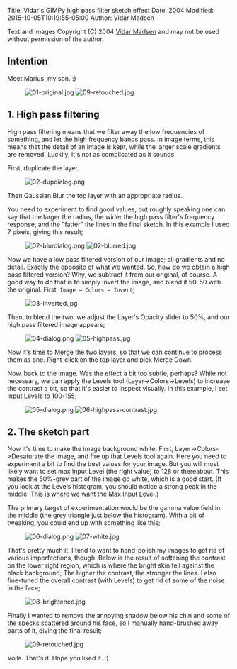 Title: Vidar's GIMPy high pass filter sketch effect
Date: 2004
Modified: 2015-10-05T10:19:55-05:00
Author: Vidar Madsen


Text and images Copyright (C) 2004 [Vidar Madsen](mailto:vidarNOSPAM@gimp.org) and may not be used without permission of the author.

## Intention

Meet Marius, my son. :)


<figure>
<img src="01-original.jpg" alt="01-original.jpg"/>
<img src="09-retouched.jpg" alt="09-retouched.jpg"/>
</figure>


## 1. High pass filtering

High pass filtering means that we filter away the low frequencies of something, and let the high frequency bands pass. In image terms, this means that the detail of an image is kept, while the larger scale gradients are removed. Luckily, it's not as complicated as it sounds.

First, duplicate the layer.

<figure>
<img src="02-dupdialog.png" alt="02-dupdialog.png"/>
</figure>

Then Gaussian Blur the top layer with an appropriate radius.

You need to experiment to find good values, but roughly speaking one can say that the larger the radius, the wider the high pass filter's frequency response, and the "fatter" the lines in the final sketch. In this example I used 7 pixels, giving this result;

<figure>
<img src="02-blurdialog.png" alt="02-blurdialog.png"/>
<img src="02-blurred.jpg" alt="02-blurred.jpg"/>
</figure>

Now we have a low pass filtered version of our image; all gradients and no detail. Exactly the opposite of what we wanted. So, how do we obtain a high pass filtered version? Why, we subtract it from our original, of course. A good way to do that is to simply Invert the image, and blend it 50-50 with the original. First, `Image → Colors → Invert`;

<figure>
<img src="03-inverted.jpg" alt="03-inverted.jpg"/>
</figure>

Then, to blend the two, we adjust the Layer's Opacity slider to 50%, and our high pass filtered image appears;

<figure>
<img src="04-dialog.png" alt="04-dialog.png"/>
<img src="05-highpass.jpg" alt="05-highpass.jpg"/>
</figure>

Now it's time to Merge the two layers, so that we can continue to process them as one. Right-click on the top layer and pick Merge Down.

Now, back to the image. Was the effect a bit too subtle, perhaps? While not necessary, we can apply the Levels tool (<span class="filter">Layer->Colors->Levels</span>) to increase the contrast a bit, so that it's easier to inspect visually. In this example, I set Input Levels to 100-155;

<figure>
<img src="05-dialog.png" alt="05-dialog.png"/>
<img src="06-highpass-contrast.jpg" alt="06-highpass-contrast.jpg"/>
</figure>

## 2. The sketch part

Now it's time to make the image background white. First, <span class="filter">Layer->Colors->Desaturate</span> the image, and fire up that Levels tool again. Here you need to experiment a bit to find the best values for your image. But you will most likely want to set max Input Level (the right value) to 128 or thereabout. This makes the 50%-grey part of the image go white, which is a good start. (If you look at the Levels histogram, you should notice a strong peak in the middle. This is where we want the Max Input Level.)

The primary target of experimentation would be the gamma value field in the middle (the grey triangle just below the histogram). With a bit of tweaking, you could end up with something like this;

<figure>
<img src="06-dialog.png" alt="06-dialog.png"/>
<img src="07-white.jpg" alt="07-white.jpg"/>
</figure>

That's pretty much it. I tend to want to hand-polish my images to get rid of various imperfections, though. Below is the result of softening the contrast on the lower right region, which is where the bright skin fell against the black background; The higher the contrast, the stronger the lines. I also fine-tuned the overall contrast (with Levels) to get rid of some of the noise in the face;

<figure>
<img src="08-brightened.jpg" alt="08-brightened.jpg"/>
</figure>

Finally I wanted to remove the annoying shadow below his chin and some of the specks scattered around his face, so I manually hand-brushed away parts of it, giving the final result;

<figure>
<img src="09-retouched.jpg" alt="09-retouched.jpg"/>
</figure>

Voila. That's it. Hope you liked it. :)

